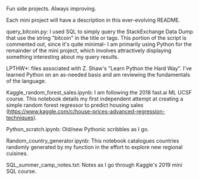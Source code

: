 Fun side projects. Always improving.

Each mini project will have a description in this ever-evolving README.

query_bitcoin.py: I used SQL to simply query the StackExchange Data Dump that use the string "bitcoin" in the title or tags. This portion of the script is commented out, since it's quite minimal- I am primarily using Python for the remainder of the mini project, which involves attractively displaying something interesting about my query results.

LPTHW*: files associated with Z. Shaw's "Learn Python the Hard Way". I've learned Python on an as-needed basis and am reviewing the fundamentals of the language.

Kaggle_random_forest_sales.ipynb: I am following the 2018 fast.ai ML UCSF course. This notebook details my first independent attempt at creating a simple random forest regressor to predict housing sales (https://www.kaggle.com/c/house-prices-advanced-regression-techniques).

Python_scratch.ipynb: Old/new Pythonic scribbles as I go.

Random_country_generator.ipynb: This notebook catalogues countries randomly generated by my function in the effort to explore new regional cuisines.

SQL_summer_camp_notes.txt: Notes as I go through Kaggle's 2019 mini SQL course.
